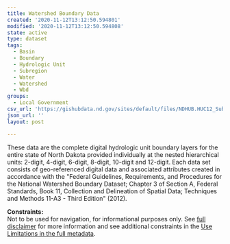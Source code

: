 ```yaml
---
title: Watershed Boundary Data
created: '2020-11-12T13:12:50.594801'
modified: '2020-11-12T13:12:50.594808'
state: active
type: dataset
tags:
  - Basin
  - Boundary
  - Hydrologic Unit
  - Subregion
  - Water
  - Watershed
  - Wbd
groups:
  - Local Government
csv_url: 'https://gishubdata.nd.gov/sites/default/files/NDHUB.HUC12_Subwatershed_1.csv'
json_url: ''
layout: post

---
```

<p>These data are the complete digital hydrologic unit boundary layers for the entire state of North Dakota provided individually at the nested hierarchical units: 2-digit, 4-digit, 6-digit, 8-digit, 10-digit and 12-digit.  Each data set consists of geo-referenced digital data and associated attributes created in accordance with the "Federal Guidelines, Requirements, and Procedures for the National Watershed Boundary Dataset; Chapter 3 of Section A, Federal Standards, Book 11, Collection and Delineation of Spatial Data; Techniques and Methods 11-A3 - Third Edition" (2012).</p>
<p><strong>Constraints:</strong><br />
Not to be used for navigation, for informational purposes only. See <a href="/north-dakota-disclaimer">full disclaimer</a> for more information and see additional constraints in the <a href="https://gisdata.nd.gov/Metadata/ISO/html/watershedboundary/WatershedBoundaryMetadata.html">Use Limitations in the full metadata</a>.</p>

